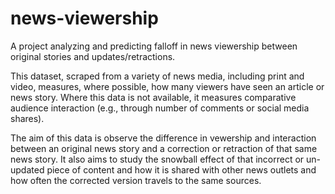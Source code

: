 # news-viewership
A project analyzing and predicting falloff in news viewership between original stories and updates/retractions.

This dataset, scraped from a variety of news media, including print and video, measures, where possible, how many viewers have seen an article or news story. Where this data is not available, it measures comparative audience interaction (e.g., through number of comments or social media shares).

The aim of this data is observe the difference in vewership and interaction between an original news story and a correction or retraction of that same news story. It also aims to study the snowball effect of that incorrect or un-updated piece of content and how it is shared with other news outlets and how often the corrected version travels to the same sources.
